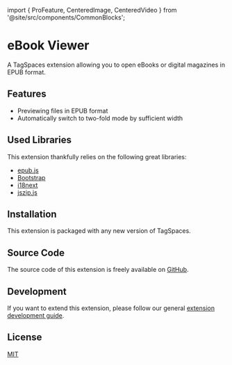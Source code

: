import { ProFeature, CenteredImage, CenteredVideo } from '@site/src/components/CommonBlocks';

# eBook Viewer

A TagSpaces extension allowing you to open eBooks or digital magazines in EPUB format.

## Features

- Previewing files in EPUB format
- Automatically switch to two-fold mode by sufficient width

<CenteredVideo
    caption="The EPUB viewer in action"
    src="/media/extensions/viewer-epub.mp4"
    posterUrl="/media/extensions/viewer-epub.jpg"
    maxWidth="100%"
    autoPlay
    showCaption
  />

## Used Libraries

This extension thankfully relies on the following great libraries:

- [epub.js](https://github.com/futurepress/epub.js/)
- [Bootstrap](https://getbootstrap.com/)
- [i18next](https://www.i18next.com/)
- [jszip.js](https://stuk.github.io/jszip/)

## Installation

This extension is packaged with any new version of TagSpaces.

## Source Code

The source code of this extension is freely available on [GitHub](https://github.com/tagspaces/tagspaces-extensions/tree/main/ebook-viewer).

## Development

If you want to extend this extension, please follow our general [extension development guide](/dev/extension-development-guide).

## License

[MIT](https://github.com/tagspaces/tagspaces-extensions/blob/main/ebook-viewer/LICENSE.txt)
